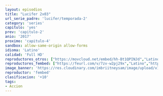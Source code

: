 ```yaml
---
layout: episodios
title: "Lucifer 2x03"
url_serie_padre: 'lucifer/temporada-2'
category: 'series'
capitulo: 'yes'
prev: 'capitulo-2'
anio: '2017'
proximo: 'capitulo-4'
sandbox: allow-same-origin allow-forms
idioma: 'Latino'
calidad: 'Full HD'
reproductores_otros: ["https://movcloud.net/embed/hh-Bt1QPINJd","Latino","https://gounlimited.to/embed-wi7c691l704t.html","Latino"]
reproductores_fembed: ["https://feurl.com/v/7zv-w2pj29x","Latino","https://feurl.com/v/40vxq62zy98","Latino","https://feurl.com/v/7yow0m8ndx9","Latino","https://feurl.com/v/kj4zmf38mpg30q6","Latino"]
image_banner: 'https://res.cloudinary.com/imbriitneysam/image/upload/v1546476989/punisher-banner-min.jpg'
reproductor: 'fembed'
clasificacion: '+10'
tags:
- Accion
---
```












